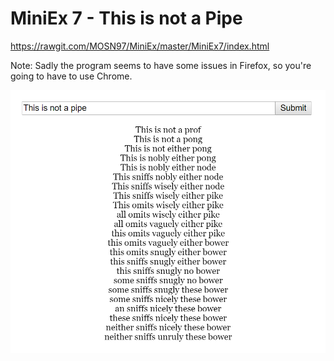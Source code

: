 # MiniEx 7 - This is not a Pipe
https://rawgit.com/MOSN97/MiniEx/master/MiniEx7/index.html

Note: Sadly the program seems to have some issues in Firefox, so you're going to have to use Chrome.


![alt text](https://github.com/MOSN97/MiniEx/blob/master/MiniEx7/Capture.PNG)

